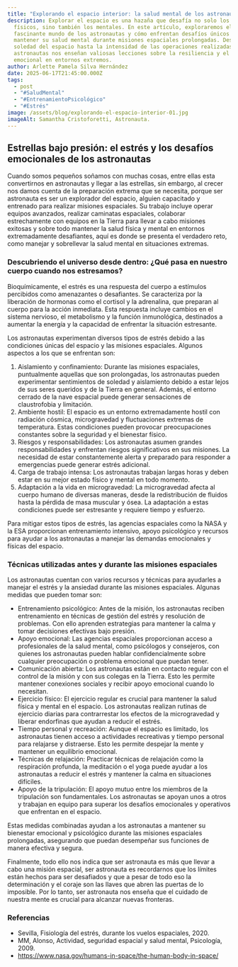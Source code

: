 ```yaml
---
title: "Explorando el espacio interior: la salud mental de los astronautas"
description: Explorar el espacio es una hazaña que desafía no solo los límites
  físicos, sino también los mentales. En este artículo, exploraremos el
  fascinante mundo de los astronautas y cómo enfrentan desafíos únicos para
  mantener su salud mental durante misiones espaciales prolongadas. Desde la
  soledad del espacio hasta la intensidad de las operaciones realizadas, los
  astronautas nos enseñan valiosas lecciones sobre la resiliencia y el cuidado
  emocional en entornos extremos.
author: Arlette Pamela Silva Hernández
date: 2025-06-17T21:45:00.000Z
tags:
  - post
  - "#SaludMental"
  - "#EntrenamientoPsicológico"
  - "#Estrés"
image: /assets/blog/explorando-el-espacio-interior-01.jpg
imageAlt: Samantha Cristoforetti, Astronauta.
---
```

## Estrellas bajo presión: el estrés y los desafíos emocionales de los astronautas

Cuando somos pequeños soñamos con muchas cosas, entre ellas esta convertirnos en astronautas y llegar a las estrellas, sin embargo, al crecer nos damos cuenta de la preparación extrema que se necesita, porque ser astronauta es ser un explorador del espacio, alguien capacitado y entrenado para realizar misiones espaciales. Su trabajo incluye operar equipos avanzados, realizar caminatas espaciales, colaborar estrechamente con equipos en la Tierra para llevar a cabo misiones exitosas y sobre todo mantener la salud física y mental en entornos extremadamente desafiantes, aquí es donde se presenta el verdadero reto, como manejar y sobrellevar la salud mental en situaciones extremas.

### Descubriendo el universo desde dentro: ¿Qué pasa en nuestro cuerpo cuando nos estresamos?

Bioquímicamente, el estrés es una respuesta del cuerpo a estímulos percibidos como amenazantes o desafiantes. Se caracteriza por la liberación de hormonas como el cortisol y la adrenalina, que preparan al cuerpo para la acción inmediata. Esta respuesta incluye cambios en el sistema nervioso, el metabolismo y la función inmunológica, destinados a aumentar la energía y la capacidad de enfrentar la situación estresante.

Los astronautas experimentan diversos tipos de estrés debido a las condiciones únicas del espacio y las misiones espaciales. Algunos aspectos a los que se enfrentan son:

1. Aislamiento y confinamiento: Durante las misiones espaciales, puntualmente aquellas que son prolongadas, los astronautas pueden experimentar sentimientos de soledad y aislamiento debido a estar lejos de sus seres queridos y de la Tierra en general. Además, el entorno cerrado de la nave espacial puede generar sensaciones de claustrofobia y limitación.
2. Ambiente hostil: El espacio es un entorno extremadamente hostil con radiación cósmica, microgravedad y fluctuaciones extremas de temperatura. Estas condiciones pueden provocar preocupaciones constantes sobre la seguridad y el bienestar físico.
3. Riesgos y responsabilidades: Los astronautas asumen grandes responsabilidades y enfrentan riesgos significativos en sus misiones. La necesidad de estar constantemente alerta y preparado para responder a emergencias puede generar estrés adicional.
4. Carga de trabajo intensa: Los astronautas trabajan largas horas y deben estar en su mejor estado físico y mental en todo momento.
5. Adaptación a la vida en microgravedad: La microgravedad afecta al cuerpo humano de diversas maneras, desde la redistribución de fluidos hasta la pérdida de masa muscular y ósea. La adaptación a estas condiciones puede ser estresante y requiere tiempo y esfuerzo.

Para mitigar estos tipos de estrés, las agencias espaciales como la NASA y la ESA proporcionan entrenamiento intensivo, apoyo psicológico y recursos para ayudar a los astronautas a manejar las demandas emocionales y físicas del espacio.

### Técnicas utilizadas antes y durante las misiones espaciales

Los astronautas cuentan con varios recursos y técnicas para ayudarles a manejar el estrés y la ansiedad durante las misiones espaciales. Algunas medidas que pueden tomar son:

* Entrenamiento psicológico: Antes de la misión, los astronautas reciben entrenamiento en técnicas de gestión del estrés y resolución de problemas. Con ello aprenden estrategias para mantener la calma y tomar decisiones efectivas bajo presión.
* Apoyo emocional: Las agencias espaciales proporcionan acceso a profesionales de la salud mental, como psicólogos y consejeros, con quienes los astronautas pueden hablar confidencialmente sobre cualquier preocupación o problema emocional que puedan tener.
* Comunicación abierta: Los astronautas están en contacto regular con el control de la misión y con sus colegas en la Tierra. Esto les permite mantener conexiones sociales y recibir apoyo emocional cuando lo necesitan.
* Ejercicio físico: El ejercicio regular es crucial para mantener la salud física y mental en el espacio. Los astronautas realizan rutinas de ejercicio diarias para contrarrestar los efectos de la microgravedad y liberar endorfinas que ayudan a reducir el estrés.
* Tiempo personal y recreación: Aunque el espacio es limitado, los astronautas tienen acceso a actividades recreativas y tiempo personal para relajarse y distraerse. Esto les permite despejar la mente y mantener un equilibrio emocional.
* Técnicas de relajación: Practicar técnicas de relajación como la respiración profunda, la meditación o el yoga puede ayudar a los astronautas a reducir el estrés y mantener la calma en situaciones difíciles.
* Apoyo de la tripulación: El apoyo mutuo entre los miembros de la tripulación son fundamentales. Los astronautas se apoyan unos a otros y trabajan en equipo para superar los desafíos emocionales y operativos que enfrentan en el espacio.

Estas medidas combinadas ayudan a los astronautas a mantener su bienestar emocional y psicológico durante las misiones espaciales prolongadas, asegurando que puedan desempeñar sus funciones de manera efectiva y segura.

Finalmente, todo ello nos indica que ser astronauta es más que llevar a cabo una misión espacial, ser astronauta es recordarnos que los límites están hechos para ser desafiados y que a pesar de todo eso la determinación y el coraje son las llaves que abren las puertas de lo imposible. Por lo tanto, ser astronauta nos enseña que el cuidado de nuestra mente es crucial para alcanzar nuevas fronteras.

### Referencias

* Sevilla, Fisiología del estrés, durante los vuelos espaciales, 2020.
* MM, Alonso, Actividad, seguridad espacial y salud mental, Psicología, 2009.
* <https://www.nasa.gov/humans-in-space/the-human-body-in-space/>
